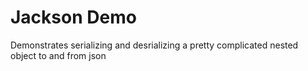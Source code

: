 # Jackson Demo

Demonstrates serializing and desrializing a pretty complicated nested object to and from json